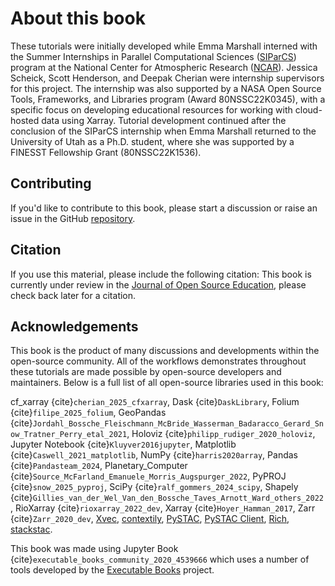 # About this book

These tutorials were initially developed while Emma Marshall interned with the Summer Internships in Parallel Computational Sciences ([SIParCS](https://www.cisl.ucar.edu/outreach/internships)) program at the National Center for Atmospheric Research ([NCAR](https://ncar.ucar.edu/)). Jessica Scheick, Scott Henderson, and Deepak Cherian were internship supervisors for this project. The internship was also supported by a NASA Open Source Tools, Frameworks, and Libraries program (Award  80NSSC22K0345), with a specific focus on developing educational resources for working with cloud-hosted data using Xarray. Tutorial development continued after the conclusion of the SIParCS internship when Emma Marshall returned to the University of Utah as a Ph.D. student, where she was supported by a FINESST Fellowship Grant (80NSSC22K1536).
## Contributing

If you'd like to contribute to this book, please start a discussion or raise an issue in the GitHub [repository](https://github.com/e-marshall/cloud-open-source-geospatial-datacube-workflows).

## Citation

If you use this material, please include the following citation: 
This book is currently under review in the [Journal of Open Source Education](https://jose.theoj.org/), please check back later for a citation. 

## Acknowledgements

This book is the product of many discussions and developments within the open-source community. All of the workflows demonstrates throughout these tutorials are made possible by open-source developers and maintainers. Below is a full list of all open-source libraries used in this book: 

cf_xarray {cite}`cherian_2025_cfxarray`, Dask {cite}`DaskLibrary`, Folium {cite}`filipe_2025_folium`, GeoPandas {cite}`Jordahl_Bossche_Fleischmann_McBride_Wasserman_Badaracco_Gerard_Snow_Tratner_Perry_etal_2021`, Holoviz {cite}`philipp_rudiger_2020_holoviz`, Jupyter Notebook {cite}`Kluyver2016jupyter`, Matplotlib {cite}`Caswell_2021_matplotlib`, NumPy {cite}`harris2020array`, Pandas {cite}`Pandasteam_2024`, Planetary_Computer {cite}`Source_McFarland_Emanuele_Morris_Augspurger_2022`, PyPROJ {cite}`snow_2025_pyproj`, SciPy {cite}`ralf_gommers_2024_scipy`, Shapely {cite}`Gillies_van_der_Wel_Van_den_Bossche_Taves_Arnott_Ward_others_2022`, RioXarray {cite}`rioxarray_2022_dev`, Xarray {cite}`Hoyer_Hamman_2017`, Zarr {cite}`Zarr_2020_dev`, [Xvec](https://xvec.readthedocs.io/en/stable/), [contextily](https://contextily.readthedocs.io/en/latest/), [PySTAC](https://pystac.readthedocs.io/en/stable/), [PySTAC Client](https://pystac-client.readthedocs.io/en/stable/), [Rich](https://rich.readthedocs.io/en/stable/introduction.html), [stackstac](https://stackstac.readthedocs.io/en/latest/).

This book was made using Jupyter Book {cite}`executable_books_community_2020_4539666` which uses a number of tools developed by the [Executable Books](https://executablebooks.org/) project.